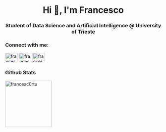 <h1 align="center">Hi 👋, I'm Francesco</h1>
<h3 align="center">Student of Data Science and Artificial Intelligence @ University of Trieste</h3>

<h3 align="left">Connect with me:</h3>
<p align="left">
<a href="https://linkedin.com/in/francesco-ortu-a37038202" target="blank"><img align="center" src="https://raw.githubusercontent.com/rahuldkjain/github-profile-readme-generator/master/src/images/icons/Social/linked-in-alt.svg" alt="francescortu" height="30" width="40" /></a>
<a href="https://twitter.com/francescortu" target="blank"><img align="center" src="https://raw.githubusercontent.com/rahuldkjain/github-profile-readme-generator/master/src/images/icons/Social/twitter.svg" alt="francescortu" height="30" width="40" /></a>
<a href="https://instagram.com/francescortu" target="blank"><img align="center" src="https://raw.githubusercontent.com/rahuldkjain/github-profile-readme-generator/master/src/images/icons/Social/instagram.svg" alt="francescortu" height="30" width="40" /></a>
</p>

### Github Stats

<!--- p><img align="left" src="https://github-readme-stats.vercel.app/api/top-langs?username=francesc0rtu&show_icons=true&locale=en&layout=compact&theme=cobalt" alt="francesc0rtu"  height="150" />

<img align="center" src="https://github-readme-stats.vercel.app/api?username=francesc0rtu&show_icons=true&locale=en&theme=cobalt" alt="francesc0rtu" height="150" /></p>) -->

<p><img align="left" src="http://github-readme-streak-stats.herokuapp.com?user=Francesc0rtu&theme=cobalt" alt="francesc0rtu" height="150" /></p>


